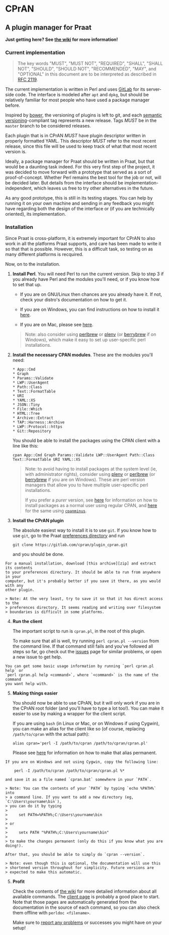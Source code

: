 CPrAN
=====

A plugin manager for Praat
--------------------------

**Just getting here? See [the wiki][wiki] for more information!**

### Current implementation

> The key words "MUST", "MUST NOT", "REQUIRED", "SHALL", "SHALL NOT", "SHOULD",
> "SHOULD NOT", "RECOMMENDED", "MAY", and "OPTIONAL" in this document are to be
> interpreted as described in [RFC 2119](http://tools.ietf.org/html/rfc2119).

The current implementation is written in Perl and uses [GitLab][] for its
server-side code. The interface is modeled after `apt` and `dpkg`, but should be
relatively familiar for most people who have used a package manager before.

Inspired by [bower][], the versioning of plugins is left to git, and each
[semantic versioning][semver]-compliant tag represents a new release.
Tags _MUST_ be in the `master` branch to be considered releases.

[bower]: https://github.com/bower/bower
[gitlab]: https://gitlab.com
[semver]: http://semver.org

Each plugin that is in CPrAN _MUST_ have plugin descriptor written in
properly formatted YAML. This descriptor _MUST_ refer to the most recent
release, since this file will be used to keep track of what that most recent
version is.

Ideally, a package manager for Praat should be written in Praat, but that would
be a daunting task indeed. For this very first step of the project, it was
decided to move forward with a prototype that served as a sort of
proof-of-concept. Whether Perl remains the best tool for the job or not, will be
decided later. But details from the interface should be
implementation-independent, which leaves us free to try other alternatives in
the future.

As any good prototype, this is still in its testing stages. You can help by
running it on your own machine and sending in any feedback you might have
regarding both the design of the interface or (if you are technically oriented),
its implementation.

### Installation

Since Praat is cross-platform, it is extremely important for CPrAN to also work
in all the platforms Praat supports, and care has been made to write it so that
that is possible. However, this is a difficult task, so testing on as many
different platforms is recquired.

Now, on to the installation.

1.  **Install Perl**. You will need Perl to run the current version. Skip to step
    3 if you already have Perl and the modules you'll need, or if you know how to
    set that up.

    * If you are on GNU/Linux then chances are you already have it. If not, check
    your distro's documentation on how to get it.

    * If you are on Windows, you can find instructions on how to install it
    [here][winperl].

    * If you are on Mac, please see [here][macperl].

    > Note: also consider using [perlbrew][] or [plenv][] (or [berrybrew][] if on Windows),
    > which make it easy to set up user-specific perl installations.

[macperl]: http://learn.perl.org/installing/osx.html
[winperl]: http://learn.perl.org/installing/windows.html

2.  **Install the necessary CPAN modules**. These are the modules you'll need:

        * App::Cmd
        * Graph
        * Params::Validate
        * LWP::UserAgent
        * Path::Class
        * Text::FormatTable
        * URI
        * YAML::XS
        * JSON::Tiny
        * File::Which
        * HTML::Tree
        * Archive::Extract
        * TAP::Harness::Archive
        * LWP::Protocol::https
        * Git::Repository

    You should be able to install the packages using the CPAN client with a line like this:

        cpan App::Cmd Graph Params::Validate LWP::UserAgent Path::Class Text::FormatTable URI YAML::XS
        
    > Note: to avoid having to install packages at the system level (ie, with administrator
    > rights), consider using [plenv][] or [perlbrew][] (or [berrybrew][] if you are on
    > Windows). These are perl version managers that allow you to have multiple user-specific
    > perl installations.
    >
    > If you prefer a _purer_ version, see [here][faqlibrary] for information on how to
    > install packages as a normal user using regular CPAN, and [here][cpanmlibrary] for
    > the same using [`cpanminus`][cpanminus].

[cpanminus]: https://github.com/miyagawa/cpanminus    
[perlbrew]: https://perlbrew.pl
[plenv]: http://weblog.bulknews.net/post/58079418600/plenv-alternative-for-perlbrew    
[berrybrew]: http://perltricks.com/article/119/2014/10/10/Hello-berrybrew--the-Strawberry-Perl-version-manager
[faqlibrary]: http://learn.perl.org/faq/perlfaq8.html#How-do-I-keep-my-own-module-library-directory
[cpanmlibrary]: https://github.com/miyagawa/cpanminus#where-does-this-install-modules-to-do-i-need-root-access

3.  **Install the CPrAN plugin**

    The absolute easiest way to install it is to use `git`. If you know how to
    use `git`, go to the Praat [preferences directory][] and run

        git clone https://gitlab.com/cpran/plugin_cpran.git

    and you should be done.

[preferences directory]: http://www.fon.hum.uva.nl/praat/manual/preferences_directory.html    
    
    For a manual installation, download [this archive][zip] and extract its contents
    to your preferences directory. It should be able to run from anywhere in your
    computer, but it's probably better if you save it there, as you would with any
    other plugin.

[zip]: https://gitlab.com/cpran/plugin_cpran/repository/archive.zip?ref=master

    > Note: At the very least, try to save it so that it has direct access to the
    > preferences directory. It seems reading and writing over filesystem
    > boundaries is difficult in some platforms.

4.  **Run the client**

    The important script to run is `cpran.pl`, in the root of this plugin.

    To make sure that all is well, try running `perl cpran.pl --version` from the
    command line. If that command still fails and you've followed all steps so
    far, go check out the [issues][] page for similar problems, or open a new
    issue to get help.

[issues]: https://gitlab.com/cpran/plugin_cpran/issues    
    
    You can get some basic usage information by running `perl cpran.pl help` or
    `perl cpran.pl help <command>`, where `<command>` is the name of the command
    you want help with.

5.  **Making things easier**

    You should now be able to use CPrAN, but it will only work if you are in the
    CPrAN root folder (and you'll have to type a lot too!). You can make it easier
    to use by making a wrapper for the client script.

    If you are using `bash` (in Linux or Mac, or on Windows if using Cygwin), you
    can make an alias for the client like so (of course, replacing `/path/to/cpran`
    with the actual path):

        alias cpran='perl -I /path/to/cpran /path/to/cpran/cpran.pl'

    Please see [here][permalias] for information on how to make that alias
    permanent.

[permalias]: http://unix.stackexchange.com/a/183497

    If you are on Windows and not using Cygwin, copy the following line:

        perl -I /path/to/cpran /path/to/cpran/cpran.pl %*

    and save it as a file named `cpran.bat` somewhere in your `PATH`.

    > Note: You can the contents of your `PATH` by typing `echo %PATH%` into
    > a command line. If you want to add a new directory (eg, `C:\Users\yourname\bin`),
    > you can do it by typing
    >
    >     set PATH=%PATH%;C:\Users\yourname\bin
    >
    > or
    >
    >     setx PATH "%PATH%;C:\Users\yourname\bin"
    >
    > to make the changes permanent (only do this if you know what you are doing!).

    After that, you should be able to simply do `cpran --version`. 

    > Note: even though this is optional, the documentation will use this
    > shortened version throughout for simplicity. Future versions are
    > expected to make this automatic.

5.  **Profit**

    Check the contents of [the wiki][wiki] for more detailed information about
    all available commands. The [client page][cpran] is probably a good place to
    start. Note that those pages are automatically generated from the
    documentation in the source of each command, so you can also check them
    offline with `perldoc <filename>`.

    Make sure to [report any problems][issues] or successes you might
    have on your setup!

[wiki]: https://gitlab.com/cpran/plugin_cpran/wikis/home
[cpran]: https://gitlab.com/cpran/plugin_cpran/wikis/cpran
[issues]: https://gitlab.com/cpran/plugin_cpran/issues
